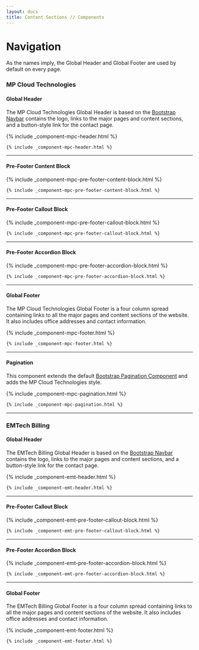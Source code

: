 ```yaml
---
layout: docs
title: Content Sections // Components
---
```


# Navigation

As the names imply, the Global Header and Global Footer are used by default on every page.


### MP Cloud Technologies
#### Global Header

The MP Cloud Technologies Global Header is based on the [Bootstrap Navbar]() contains the logo, links to the major pages and content sections, and a button-style link for the contact page.

{% include _component-mpc-header.html %}

```html
{% include _component-mpc-header.html %}
```

----

#### Pre-Footer Content Block

{% include _component-mpc-pre-footer-content-block.html %}

```html
{% include _component-mpc-pre-footer-content-block.html %}
```

----

#### Pre-Footer Callout Block

{% include _component-mpc-pre-footer-callout-block.html %}

```html
{% include _component-mpc-pre-footer-callout-block.html %}
```

----

#### Pre-Footer Accordion Block

{% include _component-mpc-pre-footer-accordion-block.html %}

```html
{% include _component-mpc-pre-footer-accordion-block.html %}
```
----

#### Global Footer

The MP Cloud Technologies Global Footer is a four column spread containing links to all the major pages and content sections of the website. It also includes office addresses and contact information.


{% include _component-mpc-footer.html %}

```html
{% include _component-mpc-footer.html %}
```

----

#### Pagination

This component extends the default [Bootstrap Pagination Component](https://getbootstrap.com/docs/4.4/components/pagination/) and adds the MP Cloud Technologies style.

{% include _component-mpc-pagination.html %}

```html
{% include _component-mpc-pagination.html %}
```
----

### EMTech Billing
#### Global Header

The EMTech Billing Global Header is based on the [Bootstrap Navbar]() contains the logo, links to the major pages and content sections, and a button-style link for the contact page.

{% include _component-emt-header.html %}

```html
{% include _component-emt-header.html %}
```

----

#### Pre-Footer Callout Block

{% include _component-emt-pre-footer-callout-block.html %}

```html
{% include _component-emt-pre-footer-callout-block.html %}
```

----

#### Pre-Footer Accordion Block

{% include _component-emt-pre-footer-accordion-block.html %}

```html
{% include _component-emt-pre-footer-accordion-block.html %}
```

----

#### Global Footer

The EMTech Billing Global Footer is a four column spread containing links to all the major pages and content sections of the website. It also includes office addresses and contact information.


{% include _component-emt-footer.html %}

```html
{% include _component-emt-footer.html %}
```
